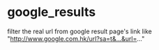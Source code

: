 google_results
==============

filter the real url from google result page's link like "http://www.google.com.hk/url?sa=t&...&url=..."
